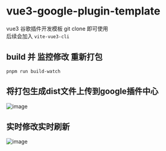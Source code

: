 # vue3-google-plugin-template

vue3 谷歌插件开发模板 git clone 即可使用  
后续会加入 `vite-vue3-cli`



## build 并 监控修改 重新打包
```
pnpm run build-watch
```

## 将打包生成dist文件上传到google插件中心
![image](https://user-images.githubusercontent.com/38801556/183600682-723b60dc-be51-4fc9-875f-2e27c7022fc7.png)

## 实时修改实时刷新
![image](https://user-images.githubusercontent.com/38801556/183600763-0642d854-154b-4d80-864c-72483acd7f7a.png)
